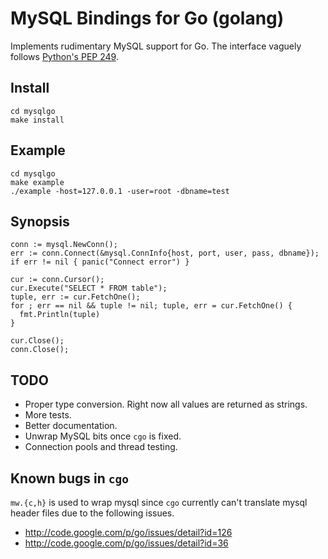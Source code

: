 MySQL Bindings for Go (golang)
==============================

Implements rudimentary MySQL support for Go.  The interface vaguely follows
[Python's PEP 249](http://www.python.org/dev/peps/pep-0249/).

Install
-------

    cd mysqlgo
    make install

Example
-------

    cd mysqlgo
    make example
    ./example -host=127.0.0.1 -user=root -dbname=test

Synopsis
--------

    conn := mysql.NewConn();
    err := conn.Connect(&mysql.ConnInfo{host, port, user, pass, dbname});
    if err != nil { panic("Connect error") }

    cur := conn.Cursor();
    cur.Execute("SELECT * FROM table");
    tuple, err := cur.FetchOne();
    for ; err == nil && tuple != nil; tuple, err = cur.FetchOne() {
      fmt.Println(tuple)
    }

    cur.Close();
    conn.Close();

TODO
----
- Proper type conversion.  Right now all values are returned as strings.
- More tests.
- Better documentation.
- Unwrap MySQL bits once `cgo` is fixed.
- Connection pools and thread testing.

Known bugs in `cgo`
-------------------

`mw.{c,h}` is used to wrap mysql since `cgo` currently can't translate mysql
header files due to the following issues.

- http://code.google.com/p/go/issues/detail?id=126
- http://code.google.com/p/go/issues/detail?id=36
